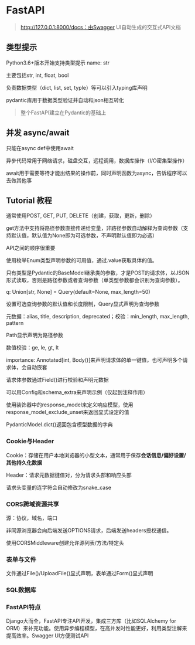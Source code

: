 # FastAPI

> http://127.0.0.1:8000/docs：由Swagger UI自动生成的交互式API文档

## 类型提示

Python3.6+版本开始支持类型提示 name: str

主要包括str, int, float, bool

负责数据类型（dict, list, set, typle）等可以引入typing库声明

pydantic库用于数据类型验证并自动和json相互转化

> 整个FastAPI建立在Pydantic的基础上

## 并发 async/await

只能在async def中使用await

异步代码常用于网络请求，磁盘交互，远程调用，数据库操作（I/O密集型操作）

await用于需要等待才能出结果的操作前，同时声明函数为async，告诉程序可以去做其他事

## Tutorial 教程

通常使用POST, GET, PUT, DELETE（创建，获取，更新，删除）

get方法中支持将路径参数直接传递给变量，非路径参数自动解释为查询参数（支持默认值，默认值为None即为可选参数，不声明默认值即为必选）

API之间的顺序很重要

使用枚举Enum类型声明参数的可用值，通过.value获取具体的值。

只有类型是Pydantic的BaseModel继承类的参数，才是POST的请求体，以JSON形式读取，否则是路径参数或者查询参数（单类型参数都会识别为查询参数）。

q: Union[str, None] = Query(default=None, max_length=50)

设置可选查询参数的默认值和长度限制，Query显式声明为查询参数

元数据：alias, title, description, deprecated；校验：min_length, max_length, pattern

Path显示声明为路径参数

数值校验：ge, le, gt, lt

importance: Annotated[int, Body()]来声明请求体的单一键值，也可声明多个请求体，会自动嵌套

请求体参数通过Field()进行校验和声明元数据

可以用Config和schema_extra来声明示例（仅起到注释作用）

使用装饰器中的response_model来定义响应模型，使用response_model_exclude_unset来返回显式设定的值

PydanticModel.dict()返回包含模型数据的字典

### Cookie与Header

Cookie：存储在用户本地浏览器的小型文本，通常用于保存**会话信息/偏好设置/其他持久化数据**

Header：请求元数据键值对，分为请求头部和响应头部

请求头变量的连字符会自动修改为snake_case

### CORS跨域资源共享

源：协议，域名，端口

非同源浏览器会向后端发送OPTIONS请求，后端发送headers授权通信。

使用CORSMiddleware创建允许源列表/方法/特定头

### 表单与文件

文件通过File()/UploadFile()显式声明，表单通过Form()显式声明

### SQL数据库

### FastAPI特点

Django大而全，FastAPI专注API开发，集成三方库（比如SQLAlchemy for ORM）来补充功能。使用异步编程模型，在高并发时性能更好，利用类型注解来提高效率。Swagger UI方便测试API